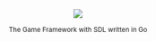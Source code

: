 <div align="center">
	<img src="https://raw.githubusercontent.com/yukiisbored/Kaori/master/assets/kaori.png">
</div>
<p align="center">
	<sup>
		The Game Framework with SDL written in Go
	</sup>
</p>

